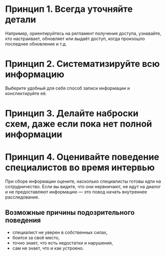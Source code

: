 # Принцип 1. Всегда уточняйте детали

Например, ориентируйтесь на регламент получения доступа, узнавайте, кто настраивает, обновляет или выдаёт доступ, когда произошло последнее обновление и т.д.

# Принцип 2. Систематизируйте всю информацию

Выберите удобный для себя способ записи информации и конспектируйте её.

# Принцип 3. Делайте наброски схем, даже если пока нет полной информации

# Принцип 4. Оценивайте поведение специалистов во время интервью

При сборе информации оцените, насколько специалисты готовы идти на сотрудничество. Если вы видите, что они нервничают, не идут на диалог и не предоставляют информацию — это повод начать внутреннее расследование.

## Возможные причины подозрительного поведения

- специалист не уверен в собственных силах,
- боится за своё место,
- точно знает, что есть недостатки и нарушения,
- сам не знает, что и как устроено.